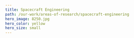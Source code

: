 ```yaml
---
title: Spacecraft Engineering
path: /our-work/areas-of-research/spacecraft-engineering
hero_image: 8250.jpg
hero_color: yellow
hero_size: small
---
```

